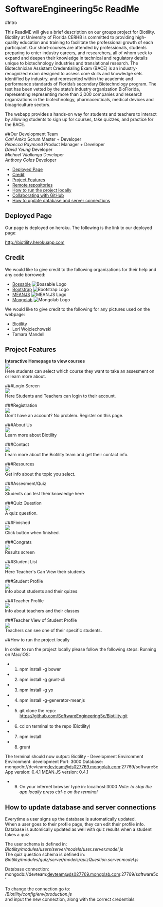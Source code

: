 # SoftwareEngineering5c  ReadMe

#Intro

This ReadME will give a brief description on our groups project for Biotility. 
Biotility at University of Florida CERHB is committed to providing high-quality education and training to facilitate the professional growth of each participant. Our short-courses are attended by professionals, students preparing to enter industry careers, and researchers, all of whom seek to expand and deepen their knowledge in technical and regulatory details unique to biotechnology industries and translational research. The Biotechnician Assistant Credentialing Exam (BACE) is an industry-recognized exam designed to assess core skills and knowledge sets identified by industry, and represented within the academic and performance standards of Florida’s secondary Biotechnology program. The test has been vetted by the state’s industry organization BioFlorida, representing representing more than 3,000 companies and research organizations in the biotechnology, pharmaceuticals, medical devices and bioagriculture sectors. 


The webapp provides a hands-on way for students and teachers to interact by allowing students to sign up for courses, take quizzes, and practice for the BACE.   

##Our Development Team  
*Carl Amko* Scrum Master + Developer  
*Rebecca Raymond* Product Manager + Developer  
*David Yeung* Developer  
*Michael Vilallonga* Developer  
*Anthony Colas* Developer  




* [Deployed Page](#deployed-page)
* [Credit](#credit)
* [Project Features](#project-features)
* [Remote repositories](#remote-repositories)
* [How to run the project locally](#how-to-run-the-project-locally)
* [Collaborating with GitHub](#collaborating-with-github)
* [How to update database and server connections](#how-to-update-database-and-server-connections)


## Deployed Page  

Our page is deployed on heroku. The following is the link to our deployed page:  

http://biotility.herokuapp.com

## Credit  

We would like to give credit to the following organizations for their help and any code borrowed:  

- [Bossable](http://www.bossable.com)
![Bossable Logo](http://www.bossable.com/wp-content/uploads/2014/09/bossable-logo.jpg)
- [Bootstrap](http://getbootstrap.com)
![Bootstrap Logo](http://www.w3schools.com/bootstrap/bs.png)
- [MEANJS](http://meanjs.org)
![MEAN.JS Logo](http://meanjs.org/img/logo-small.png)
- [Mongolab](https://mongolab.com)
![Mongolab Logo](https://s3.amazonaws.com/awsmp-logos/MongoLab-Logo-OnWhite.jpg)

We would like to give credit to the following for any pictures used on the webpage:  

- [Biotility](http://biotility.research.ufl.edu)
- Lori Wojciechowski
- Tamara Mandell



## Project Features     
**Interactive Homepage to view courses**  
![](imgs/homepage.png)  
Here students can select which course they want to take an assesment on or learn more about.  
     
    

###Login Screen      
![](imgs/login.png)  
Here Students and Teachers can login to their account.
       

###Registration          
![](imgs/register.png)  
Don't have an account? No problem. Register on this page.
      
     
###About Us         
![](imgs/aboutus.png)  
Learn more about Biotility
     

###Contact     
![](imgs/contact.png)  
Learn more about the Biotility team and get their contact info.
     

###Resources     
![](imgs/resources.png)  
Get info about the topic you select.
     

###Assesment/Quiz     
![](imgs/startquiz.png)  
Students can test their knowledge here
     

###Quiz Question     
![](imgs/quizquestion.png)     
A quiz question.

###Finished        
![](imgs/quizfinished.png)  
Click button when finished.
     
###Congrats     
![](imgs/congratulations.png)  
Results screen  
     
###Student List     
![](imgs/studentlist.png)     
Here Teacher's Can View their students
     

###Student Profile     
![](imgs/login.png)  
Info about students and their quizes
     

###Teacher Profile     
![](imgs/teacherprofile.png)      
Info about teachers and their classes
     

###Teacher View of Student Profile     
![](imgs/login.png)  
Teachers can see one of their specific students.
     

##How to run the project locally  
     
In order to run the project locally please follow the following steps:
Running on Mac/iOS:
- 1. npm install -g bower
- 2. npm install -g grunt-cli
- 3. npm install -g yo
- 4. npm install -g-generator-meanjs
- 5. git clone the repo: https://github.com/SoftwareEngineering5c/Biotility.git
- 6. cd on terminal to the repo (Biotility)
- 7. npm install 
- 8. grunt
     
The terminal should now output:
 Biotility - Development Environment
    Environment:			development
    Port:				3000
    Database:				mongodb://devteam:devteam@ds027769.mongolab.com:27769/software5c
    App version:			0.4.1
    MEAN.JS version:			0.4.1
     
-  9. On your internet browser type in: localhost:3000 
 *Note: to stop the app locally press ctrl-c on the terminal*
     
         
## How to update database and server connections  
Everytime a user signs up the database is automatically updated.  
When a user goes to their profile page, they can edit their profile info.  
Database is automically updated as well with quiz results when a student takes a quiz.  
     
The user schema is defined in:  
*Biotility/modules/users/server/models/user.server.model.js*  
The quiz question schema is defined in:  
*Biotility/modules/quiz/server/models/quizQuestion.server.model.js*  
     
Database connection:   
mongodb://devteam:devteam@ds027769.mongolab.com:27769/software5c'  
      
To change the connection go to:  
*/Biotility/config/env/production.js*  
and input the new connection, along with the correct credentials  
     







